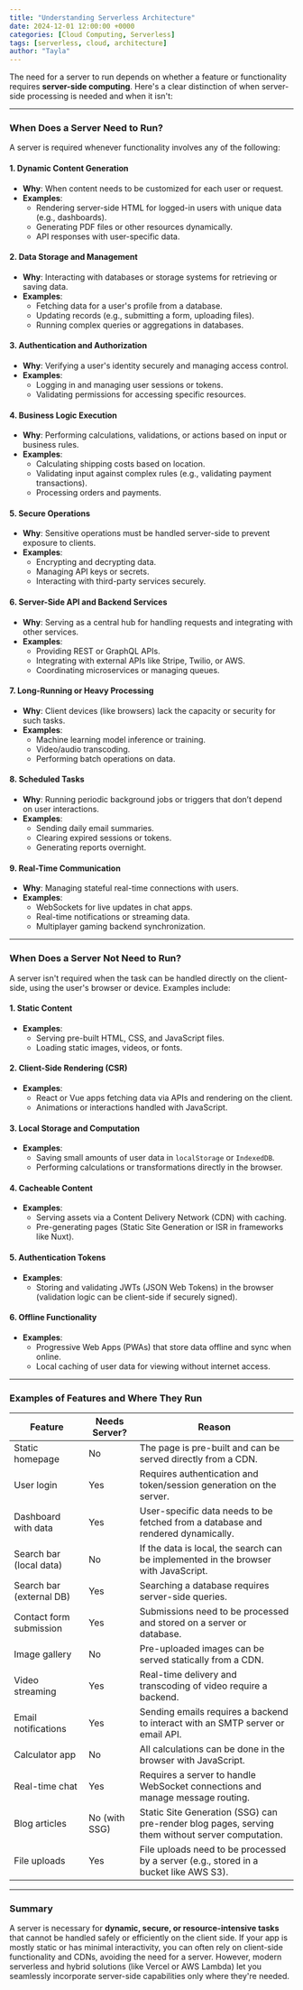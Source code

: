 ```yaml
---
title: "Understanding Serverless Architecture"
date: 2024-12-01 12:00:00 +0000
categories: [Cloud Computing, Serverless]
tags: [serverless, cloud, architecture]
author: "Tayla"
---
```



The need for a server to run depends on whether a feature or functionality requires **server-side computing**. Here's a clear distinction of when server-side processing is needed and when it isn't:

---

### **When Does a Server Need to Run?**

A server is required whenever functionality involves any of the following:

#### **1. Dynamic Content Generation**
- **Why**: When content needs to be customized for each user or request.
- **Examples**:
  - Rendering server-side HTML for logged-in users with unique data (e.g., dashboards).
  - Generating PDF files or other resources dynamically.
  - API responses with user-specific data.

#### **2. Data Storage and Management**
- **Why**: Interacting with databases or storage systems for retrieving or saving data.
- **Examples**:
  - Fetching data for a user's profile from a database.
  - Updating records (e.g., submitting a form, uploading files).
  - Running complex queries or aggregations in databases.

#### **3. Authentication and Authorization**
- **Why**: Verifying a user's identity securely and managing access control.
- **Examples**:
  - Logging in and managing user sessions or tokens.
  - Validating permissions for accessing specific resources.

#### **4. Business Logic Execution**
- **Why**: Performing calculations, validations, or actions based on input or business rules.
- **Examples**:
  - Calculating shipping costs based on location.
  - Validating input against complex rules (e.g., validating payment transactions).
  - Processing orders and payments.

#### **5. Secure Operations**
- **Why**: Sensitive operations must be handled server-side to prevent exposure to clients.
- **Examples**:
  - Encrypting and decrypting data.
  - Managing API keys or secrets.
  - Interacting with third-party services securely.

#### **6. Server-Side API and Backend Services**
- **Why**: Serving as a central hub for handling requests and integrating with other services.
- **Examples**:
  - Providing REST or GraphQL APIs.
  - Integrating with external APIs like Stripe, Twilio, or AWS.
  - Coordinating microservices or managing queues.

#### **7. Long-Running or Heavy Processing**
- **Why**: Client devices (like browsers) lack the capacity or security for such tasks.
- **Examples**:
  - Machine learning model inference or training.
  - Video/audio transcoding.
  - Performing batch operations on data.

#### **8. Scheduled Tasks**
- **Why**: Running periodic background jobs or triggers that don’t depend on user interactions.
- **Examples**:
  - Sending daily email summaries.
  - Clearing expired sessions or tokens.
  - Generating reports overnight.

#### **9. Real-Time Communication**
- **Why**: Managing stateful real-time connections with users.
- **Examples**:
  - WebSockets for live updates in chat apps.
  - Real-time notifications or streaming data.
  - Multiplayer gaming backend synchronization.

---

### **When Does a Server Not Need to Run?**

A server isn't required when the task can be handled directly on the client-side, using the user's browser or device. Examples include:

#### **1. Static Content**
- **Examples**:
  - Serving pre-built HTML, CSS, and JavaScript files.
  - Loading static images, videos, or fonts.

#### **2. Client-Side Rendering (CSR)**
- **Examples**:
  - React or Vue apps fetching data via APIs and rendering on the client.
  - Animations or interactions handled with JavaScript.

#### **3. Local Storage and Computation**
- **Examples**:
  - Saving small amounts of user data in `localStorage` or `IndexedDB`.
  - Performing calculations or transformations directly in the browser.

#### **4. Cacheable Content**
- **Examples**:
  - Serving assets via a Content Delivery Network (CDN) with caching.
  - Pre-generating pages (Static Site Generation or ISR in frameworks like Nuxt).

#### **5. Authentication Tokens**
- **Examples**:
  - Storing and validating JWTs (JSON Web Tokens) in the browser (validation logic can be client-side if securely signed).

#### **6. Offline Functionality**
- **Examples**:
  - Progressive Web Apps (PWAs) that store data offline and sync when online.
  - Local caching of user data for viewing without internet access.

---

### **Examples of Features and Where They Run**

| **Feature**              | **Needs Server?** | **Reason**                                                                                                                                                   |
|--------------------------|-------------------|--------------------------------------------------------------------------------------------------------------------------------------------------------------|
| Static homepage          | No               | The page is pre-built and can be served directly from a CDN.                                                                                                 |
| User login               | Yes              | Requires authentication and token/session generation on the server.                                                                                         |
| Dashboard with data      | Yes              | User-specific data needs to be fetched from a database and rendered dynamically.                                                                             |
| Search bar (local data)  | No               | If the data is local, the search can be implemented in the browser with JavaScript.                                                                          |
| Search bar (external DB) | Yes              | Searching a database requires server-side queries.                                                                                                           |
| Contact form submission  | Yes              | Submissions need to be processed and stored on a server or database.                                                                                        |
| Image gallery            | No               | Pre-uploaded images can be served statically from a CDN.                                                                                                     |
| Video streaming          | Yes              | Real-time delivery and transcoding of video require a backend.                                                                                               |
| Email notifications      | Yes              | Sending emails requires a backend to interact with an SMTP server or email API.                                                                              |
| Calculator app           | No               | All calculations can be done in the browser with JavaScript.                                                                                                 |
| Real-time chat           | Yes              | Requires a server to handle WebSocket connections and manage message routing.                                                                                |
| Blog articles            | No (with SSG)    | Static Site Generation (SSG) can pre-render blog pages, serving them without server computation.                                                             |
| File uploads             | Yes              | File uploads need to be processed by a server (e.g., stored in a bucket like AWS S3).                                                                        |

---

### **Summary**

A server is necessary for **dynamic, secure, or resource-intensive tasks** that cannot be handled safely or efficiently on the client side. If your app is mostly static or has minimal interactivity, you can often rely on client-side functionality and CDNs, avoiding the need for a server. However, modern serverless and hybrid solutions (like Vercel or AWS Lambda) let you seamlessly incorporate server-side capabilities only where they're needed.
